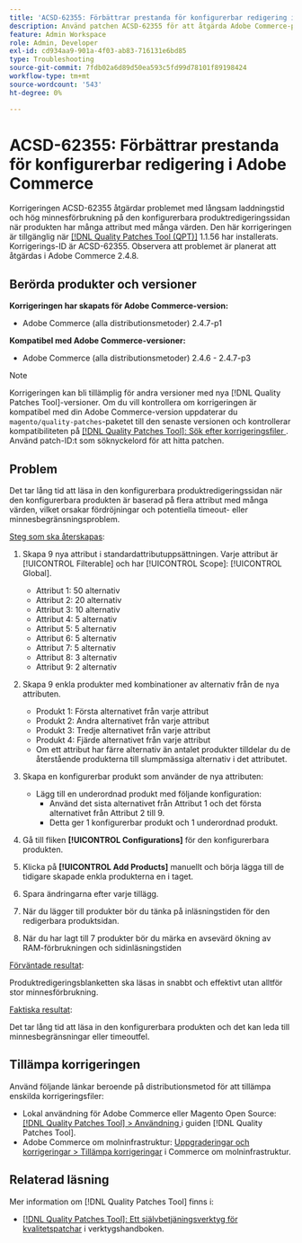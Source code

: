 ```yaml
---
title: 'ACSD-62355: Förbättrar prestanda för konfigurerbar redigering i Adobe Commerce'
description: Använd patchen ACSD-62355 för att åtgärda Adobe Commerce-problemet där sidan för redigering av konfigurerbara produkter laddas långsamt när produkten baseras på många attribut med många värden.
feature: Admin Workspace
role: Admin, Developer
exl-id: cd934aa9-901a-4f03-ab83-716131e6bd85
type: Troubleshooting
source-git-commit: 7fdb02a6d89d50ea593c5fd99d78101f89198424
workflow-type: tm+mt
source-wordcount: '543'
ht-degree: 0%

---
```


# ACSD-62355: Förbättrar prestanda för konfigurerbar redigering i Adobe Commerce

Korrigeringen ACSD-62355 åtgärdar problemet med långsam laddningstid och hög minnesförbrukning på den konfigurerbara produktredigeringssidan när produkten har många attribut med många värden. Den här korrigeringen är tillgänglig när [[!DNL Quality Patches Tool (QPT)]](/help/tools/quality-patches-tool/quality-patches-tool-to-self-serve-quality-patches.md) 1.1.56 har installerats. Korrigerings-ID är ACSD-62355. Observera att problemet är planerat att åtgärdas i Adobe Commerce 2.4.8.

## Berörda produkter och versioner

**Korrigeringen har skapats för Adobe Commerce-version:**

* Adobe Commerce (alla distributionsmetoder) 2.4.7-p1

**Kompatibel med Adobe Commerce-versioner:**

* Adobe Commerce (alla distributionsmetoder) 2.4.6 - 2.4.7-p3

>[!NOTE]
>
>Korrigeringen kan bli tillämplig för andra versioner med nya [!DNL Quality Patches Tool]-versioner. Om du vill kontrollera om korrigeringen är kompatibel med din Adobe Commerce-version uppdaterar du `magento/quality-patches`-paketet till den senaste versionen och kontrollerar kompatibiliteten på [[!DNL Quality Patches Tool]: Sök efter korrigeringsfiler ](https://experienceleague.adobe.com/tools/commerce-quality-patches/index.html?lang=sv-SE). Använd patch-ID:t som söknyckelord för att hitta patchen.

## Problem

Det tar lång tid att läsa in den konfigurerbara produktredigeringssidan när den konfigurerbara produkten är baserad på flera attribut med många värden, vilket orsakar fördröjningar och potentiella timeout- eller minnesbegränsningsproblem.

<u>Steg som ska återskapas</u>:

1. Skapa 9 nya attribut i standardattributuppsättningen. Varje attribut är [!UICONTROL Filterable] och har [!UICONTROL Scope]: [!UICONTROL Global].
   * Attribut 1: 50 alternativ
   * Attribut 2: 20 alternativ
   * Attribut 3: 10 alternativ
   * Attribut 4: 5 alternativ
   * Attribut 5: 5 alternativ
   * Attribut 6: 5 alternativ
   * Attribut 7: 5 alternativ
   * Attribut 8: 3 alternativ
   * Attribut 9: 2 alternativ

1. Skapa 9 enkla produkter med kombinationer av alternativ från de nya attributen.
   * Produkt 1: Första alternativet från varje attribut
   * Produkt 2: Andra alternativet från varje attribut
   * Produkt 3: Tredje alternativet från varje attribut
   * Produkt 4: Fjärde alternativet från varje attribut
   * Om ett attribut har färre alternativ än antalet produkter tilldelar du de återstående produkterna till slumpmässiga alternativ i det attributet.

1. Skapa en konfigurerbar produkt som använder de nya attributen:
   * Lägg till en underordnad produkt med följande konfiguration:
      * Använd det sista alternativet från Attribut 1 och det första alternativet från Attribut 2 till 9.
      * Detta ger 1 konfigurerbar produkt och 1 underordnad produkt.
1. Gå till fliken **[!UICONTROL Configurations]** för den konfigurerbara produkten.
1. Klicka på **[!UICONTROL Add Products]** manuellt och börja lägga till de tidigare skapade enkla produkterna en i taget.
1. Spara ändringarna efter varje tillägg.
1. När du lägger till produkter bör du tänka på inläsningstiden för den redigerbara produktsidan.
1. När du har lagt till 7 produkter bör du märka en avsevärd ökning av RAM-förbrukningen och sidinläsningstiden

<u>Förväntade resultat</u>:

Produktredigeringsblanketten ska läsas in snabbt och effektivt utan alltför stor minnesförbrukning.

<u>Faktiska resultat</u>:

Det tar lång tid att läsa in den konfigurerbara produkten och det kan leda till minnesbegränsningar eller timeoutfel.

## Tillämpa korrigeringen

Använd följande länkar beroende på distributionsmetod för att tillämpa enskilda korrigeringsfiler:

* Lokal användning för Adobe Commerce eller Magento Open Source: [[!DNL Quality Patches Tool] > Användning ](/help/tools/quality-patches-tool/usage.md) i guiden [!DNL Quality Patches Tool].
* Adobe Commerce om molninfrastruktur: [Uppgraderingar och korrigeringar > Tillämpa korrigeringar](https://experienceleague.adobe.com/docs/commerce-cloud-service/user-guide/develop/upgrade/apply-patches.html?lang=sv-SE) i Commerce om molninfrastruktur.

## Relaterad läsning

Mer information om [!DNL Quality Patches Tool] finns i:

* [[!DNL Quality Patches Tool]: Ett självbetjäningsverktyg för kvalitetspatchar](/help/tools/quality-patches-tool/quality-patches-tool-to-self-serve-quality-patches.md) i verktygshandboken.
